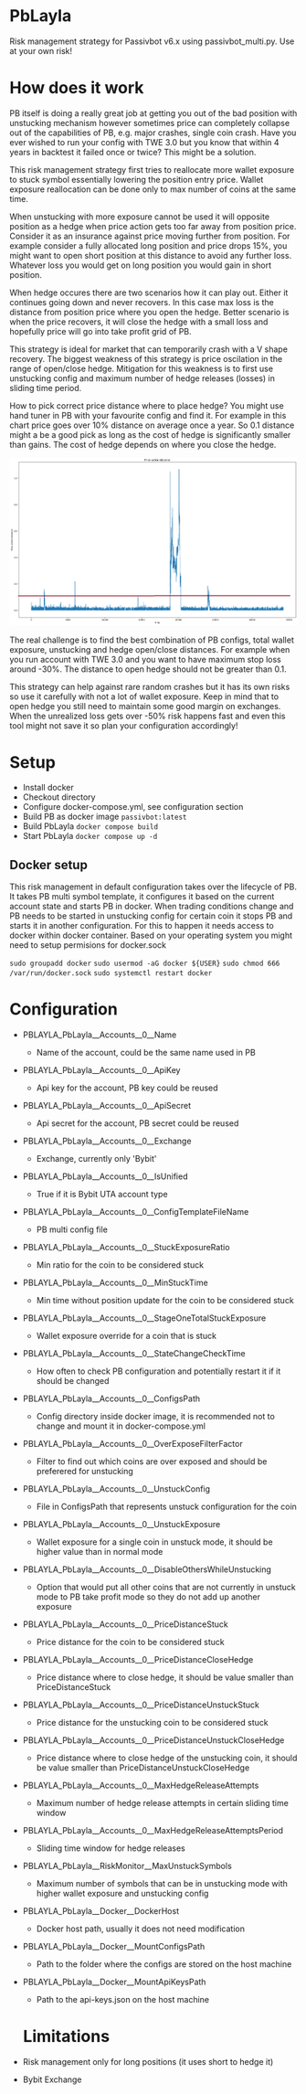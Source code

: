 # PbLayla
Risk management strategy for Passivbot v6.x using passivbot_multi.py. Use at your own risk!

# How does it work
PB itself is doing a really great job at getting you out of the bad position with unstucking mechanism however sometimes price can completely collapse out of the capabilities of PB, e.g. major crashes, single coin crash. Have you ever wished to run your config with TWE 3.0 but you know that within 4 years in backtest it failed once or twice? This might be a solution.

This risk management strategy first tries to reallocate more wallet exposure to stuck symbol essentially lowering the position entry price. Wallet exposure reallocation can be done only to max number of coins at the same time.

When unstucking with more exposure cannot be used it will opposite position as a hedge when price action gets too far away from position price. Consider it as an insurance against price moving further from position. For example consider a fully allocated long position and price drops 15%, you might want to open short position at this distance to avoid any further loss. Whatever loss you would get on long position you would gain in short position.

When hedge occures there are two scenarios how it can play out. Either it continues going down and never recovers. In this case max loss is the distance from position price where you open the hedge. Better scenario is when the price recovers, it will close the hedge with a small loss and hopefully price will go into take profit grid of PB.

This strategy is ideal for market that can temporarily crash with a V shape recovery. The biggest weakness of this strategy is price oscilation in the range of open/close hedge. Mitigation for this weakness is to first use unstucking config and maximum number of hedge releases (losses) in sliding time period.

How to pick correct price distance where to place hedge? You might use hand tuner in PB with your favourite config and find it. For example in this chart price goes over 10% distance on average once a year. So 0.1 distance might a be a good pick as long as the cost of hedge is significantly smaller than gains. The cost of hedge depends on where you close the hedge.

![price_action_distance](./Docs/price_action_distance.png)

The real challenge is to find the best combination of PB configs, total wallet exposure, unstucking and hedge open/close distances. For example when you run account with TWE 3.0 and you want to have maximum stop loss around -30%. The distance to open hedge should not be greater than 0.1.

This strategy can help against rare random crashes but it has its own risks so use it carefully with not a lot of wallet exposure. Keep in mind that to open hedge you still need to maintain some good margin on exchanges. When the unrealized loss gets over -50% risk happens fast and even this tool might not save it so plan your configuration accordingly!

# Setup
- Install docker
- Checkout directory
- Configure docker-compose.yml, see configuration section
- Build PB as docker image `passivbot:latest`
- Build PbLayla `docker compose build`
- Start PbLayla `docker compose up -d`

## Docker setup
This risk management in default configuration takes over the lifecycle of PB. It takes PB multi symbol template, it configures it based on the current account state and starts PB in docker. When trading conditions change and PB needs to be started in unstucking config for certain coin it stops PB and starts it in another configuration. For this to happen it needs access to docker within docker container. Based on your operating system you might need to setup permisions for docker.sock

`sudo groupadd docker`
`sudo usermod -aG docker ${USER}`
`sudo chmod 666 /var/run/docker.sock`
`sudo systemctl restart docker`

# Configuration
- PBLAYLA_PbLayla__Accounts__0__Name
  - Name of the account, could be the same name used in PB
- PBLAYLA_PbLayla__Accounts__0__ApiKey
  - Api key for the account, PB key could be reused
- PBLAYLA_PbLayla__Accounts__0__ApiSecret
  - Api secret for the account, PB secret could be reused
- PBLAYLA_PbLayla__Accounts__0__Exchange
  - Exchange, currently only 'Bybit'
- PBLAYLA_PbLayla__Accounts__0__IsUnified
  - True if it is Bybit UTA account type
- PBLAYLA_PbLayla__Accounts__0__ConfigTemplateFileName
  - PB multi config file
- PBLAYLA_PbLayla__Accounts__0__StuckExposureRatio
  - Min ratio for the coin to be considered stuck
- PBLAYLA_PbLayla__Accounts__0__MinStuckTime
  - Min time without position update for the coin to be considered stuck 
- PBLAYLA_PbLayla__Accounts__0__StageOneTotalStuckExposure
  - Wallet exposure override for a coin that is stuck
- PBLAYLA_PbLayla__Accounts__0__StateChangeCheckTime
  - How often to check PB configuration and potentially restart it if it should be changed
- PBLAYLA_PbLayla__Accounts__0__ConfigsPath
  - Config directory inside docker image, it is recommended not to change and mount it in docker-compose.yml
- PBLAYLA_PbLayla__Accounts__0__OverExposeFilterFactor
  - Filter to find out which coins are over exposed and should be preferered for unstucking
- PBLAYLA_PbLayla__Accounts__0__UnstuckConfig
  - File in ConfigsPath that represents unstuck configuration for the coin
- PBLAYLA_PbLayla__Accounts__0__UnstuckExposure
  - Wallet exposure for a single coin in unstuck mode, it should be higher value than in normal mode
- PBLAYLA_PbLayla__Accounts__0__DisableOthersWhileUnstucking
  - Option that would put all other coins that are not currently in unstuck mode to PB take profit mode so they do not add up another exposure
- PBLAYLA_PbLayla__Accounts__0__PriceDistanceStuck
  - Price distance for the coin to be considered stuck
- PBLAYLA_PbLayla__Accounts__0__PriceDistanceCloseHedge
  - Price distance where to close hedge, it should be value smaller than PriceDistanceStuck
- PBLAYLA_PbLayla__Accounts__0__PriceDistanceUnstuckStuck
  - Price distance for the unstucking coin to be considered stuck
- PBLAYLA_PbLayla__Accounts__0__PriceDistanceUnstuckCloseHedge
  - Price distance where to close hedge of the unstucking coin, it should be value smaller than PriceDistanceUnstuckCloseHedge
- PBLAYLA_PbLayla__Accounts__0__MaxHedgeReleaseAttempts
  - Maximum number of hedge release attempts in certain sliding time window
- PBLAYLA_PbLayla__Accounts__0__MaxHedgeReleaseAttemptsPeriod
  - Sliding time window for hedge releases
- PBLAYLA_PbLayla__RiskMonitor__MaxUnstuckSymbols
  - Maximum number of symbols that can be in unstucking mode with higher wallet exposure and unstucking config
- PBLAYLA_PbLayla__Docker__DockerHost
  - Docker host path, usually it does not need modification
- PBLAYLA_PbLayla__Docker__MountConfigsPath
  - Path to the folder where the configs are stored on the host machine
- PBLAYLA_PbLayla__Docker__MountApiKeysPath
  - Path to the api-keys.json on the host machine

  # Limitations
- Risk management only for long positions (it uses short to hedge it)
- Bybit Exchange
